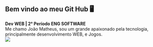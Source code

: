 ## Bem vindo ao meu Git Hub 🖥
<b> Dev WEB | 2° Período ENG SOFTWARE</b>
<br>
Me chamo João Matheus, sou um grande apaixonado pela tecnologia, principalmente desenvolvimento WEB, e Jogos.
<br>
![](https://komarev.com/ghpvc/?username=Golozeimas&style=flat-square)
